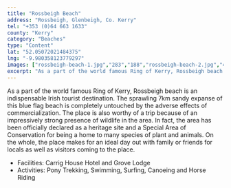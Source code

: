 ```yaml
---
title: "Rossbeigh Beach"
address: "Rossbeigh, Glenbeigh, Co. Kerry"
tel: "+353 (0)64 663 1633"
county: "Kerry"
category: "Beaches"
type: "Content"
lat: "52.05072021484375"
lng: "-9.980358123779297"
images: ["rossbeigh-beach-1.jpg","283","188","rossbeigh-beach-2.jpg","400","267","rossbeigh-beach-3.jpg","500","190","rossbeigh-beach-4.jpg","500","214"]
excerpt: "As a part of the world famous Ring of Kerry, Rossbeigh beach is an indispensable Irish tourist destination. The sprawling 7km sandy expanse of this bl..."
---
```

<p>As a part of the world famous Ring of Kerry, Rossbeigh beach is an indispensable Irish tourist destination. The sprawling 7km sandy expanse of this blue flag beach is completely untouched by the adverse effects of commercialization. The place is also worthy of a trip because of an impressively strong presence of wildlife in the area. In fact, the area has been officially declared as a heritage site and a Special Area of Conservation for being a home to many species of plant and animals. On the whole, the place makes for an ideal day out with family or friends for locals as well as visitors coming to the place. </p>  
    <ul> 
        <li>Facilities: Carrig House Hotel and Grove Lodge </li> 
        <li>Activities: Pony Trekking, Swimming, Surfing, Canoeing and Horse Riding </li> </ul>